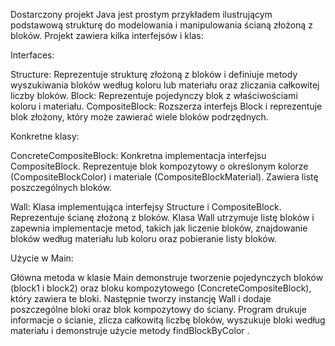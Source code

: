 Dostarczony projekt Java jest prostym przykładem ilustrującym podstawową strukturę do modelowania i manipulowania ścianą złożoną z bloków. Projekt zawiera kilka interfejsów i klas:

Interfaces:

Structure: Reprezentuje strukturę złożoną z bloków i definiuje metody wyszukiwania bloków według koloru lub materiału oraz zliczania całkowitej liczby bloków.
Block: Reprezentuje pojedynczy blok z właściwościami koloru i materiału.
CompositeBlock: Rozszerza interfejs Block i reprezentuje blok złożony, który może zawierać wiele bloków podrzędnych.

Konkretne klasy:

ConcreteCompositeBlock: Konkretna implementacja interfejsu CompositeBlock. Reprezentuje blok kompozytowy o określonym kolorze (CompositeBlockColor) i materiale (CompositeBlockMaterial). 
                        Zawiera listę poszczególnych bloków.

Wall: Klasa implementująca interfejsy Structure i CompositeBlock. Reprezentuje ścianę złożoną z bloków. Klasa Wall utrzymuje listę bloków
      i zapewnia implementacje metod, takich jak liczenie bloków, znajdowanie bloków według materiału lub koloru oraz pobieranie listy bloków.

Użycie w Main:

Główna metoda w klasie Main demonstruje tworzenie pojedynczych bloków (block1 i block2) oraz bloku kompozytowego (ConcreteCompositeBlock), który zawiera te bloki.
Następnie tworzy instancję Wall i dodaje poszczególne bloki oraz blok kompozytowy do ściany.
Program drukuje informacje o ścianie, zlicza całkowitą liczbę bloków, wyszukuje bloki według materiału i demonstruje użycie metody findBlockByColor .

